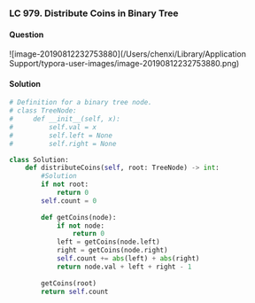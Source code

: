 ### LC 979. Distribute Coins in Binary Tree

#### Question

![image-20190812232753880](/Users/chenxi/Library/Application Support/typora-user-images/image-20190812232753880.png)



#### Solution

```python
# Definition for a binary tree node.
# class TreeNode:
#     def __init__(self, x):
#         self.val = x
#         self.left = None
#         self.right = None

class Solution:
    def distributeCoins(self, root: TreeNode) -> int:
        #Solution
        if not root:
            return 0
        self.count = 0
        
        def getCoins(node):
            if not node:
                return 0
            left = getCoins(node.left)
            right = getCoins(node.right)
            self.count += abs(left) + abs(right)
            return node.val + left + right - 1
        
        getCoins(root)
        return self.count
```

